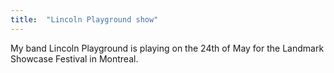 ```yaml
---
title:  "Lincoln Playground show"
---
```


My band Lincoln Playground is playing on the 24th of May for the Landmark Showcase Festival in Montreal.
